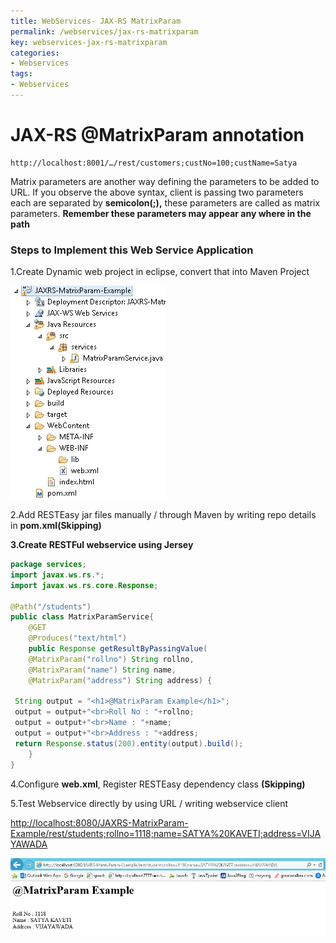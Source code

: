 ```yaml
---
title: WebServices- JAX-RS MatrixParam
permalink: /webservices/jax-rs-matrixparam
key: webservices-jax-rs-matrixparam
categories:
- Webservices
tags:
- Webservices
---
```



JAX-RS @MatrixParam annotation 
===========================================

```http
http://localhost:8001/…/rest/customers;custNo=100;custName=Satya
```


Matrix parameters are another way defining the parameters to be added to URL. If
you observe the above syntax, client is passing two parameters each are
separated by **semicolon(;),** these parameters are called as matrix parameters.
**Remember these parameters may appear any where in the path**

### Steps to Implement this Web Service Application

1.Create Dynamic web project in eclipse, convert that into Maven Project

![](media/d9b9d9edaf5c5973bcc497f5f13cebac.png)

2.Add RESTEasy jar files manually / through Maven by writing repo details in
**pom.xml(Skipping)**

**3.Create RESTFul webservice using Jersey**

```java
package services; 
import javax.ws.rs.*;
import javax.ws.rs.core.Response;
 
@Path("/students")
public class MatrixParamService{	
	@GET
	@Produces("text/html")
	public Response getResultByPassingValue(
 	@MatrixParam("rollno") String rollno,
 	@MatrixParam("name") String name,
 	@MatrixParam("address") String address) {
 
 String output = "<h1>@MatrixParam Example</h1>";
 output = output+"<br>Roll No : "+rollno;
 output = output+"<br>Name : "+name;
 output = output+"<br>Address : "+address;  
 return Response.status(200).entity(output).build(); 
	}
}
```

4.Configure **web.xml**, Register RESTEasy dependency class **(Skipping)**

5.Test Webservice directly by using URL / writing webservice client

<http://localhost:8080/JAXRS-MatrixParam-Example/rest/students;rollno=1118;name=SATYA%20KAVETI;address=VIJAYAWADA>

![](media/d8ac036dc53befdccf139e7bb9523749.png)
